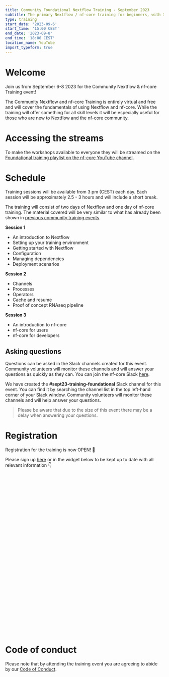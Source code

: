 ```yaml
---
title: Community Foundational Nextflow Training - September 2023
subtitle: The primary Nextflow / nf-core training for beginners, with 3 x 2.5 hour sessions.
type: training
start_date: '2023-09-6'
start_time: '15:00 CEST'
end_date: '2023-09-8'
end_time: '18:00 CEST'
location_name: YouTube
import_typeform: true
---
```


# Welcome

Join us from September 6-8 2023 for the Community Nextflow & nf-core Training event!

The Community Nextflow and nf-core Training is entirely virtual and free and will cover the fundamentals of using Nextflow and nf-core. While the training will offer something for all skill levels it will be especially useful for those who are new to Nextflow and the nf-core community.

# Accessing the streams

To make the workshops available to everyone they will be streamed on the [Foundational training playlist on the nf-core YouTube channel](https://www.youtube.com/playlist?list=PL3xpfTVZLcNiLFLiDqk_H5b3TBwvgO_-W).

# Schedule

Training sessions will be available from 3 pm (CEST) each day. Each session will be approximately 2.5 - 3 hours and will include a short break.

The training will consist of two days of Nextflow and one day of nf-core training. The material covered will be very similar to what has already been shown in [previous community training events](https://www.youtube.com/@nf-core/playlists?view=50&sort=dd&shelf_id=2).

**Session 1**

- An introduction to Nextflow
- Setting up your training environment
- Getting started with Nextflow
- Configuration
- Managing dependencies
- Deployment scenarios

**Session 2**

- Channels
- Processes
- Operators
- Cache and resume
- Proof of concept RNAseq pipeline

**Session 3**

- An introduction to nf-core
- nf-core for users
- nf-core for developers

## Asking questions

Questions can be asked in the Slack channels created for this event. Community volunteers will monitor these channels and will answer your questions as quickly as they can. You can join the nf-core Slack [here](https://nf-co.re/join/slack).

We have created the **#sept23-training-foundational** Slack channel for this event. You can find it by searching the channel list in the top left-hand corner of your Slack window. Community volunteers will monitor these channels and will help answer your questions.

> Please be aware that due to the size of this event there may be a delay when answering your questions.

# Registration

Registration for the training is now OPEN! 🎉

Please sign up [here](https://form.typeform.com/to/FsaLza9Y) or in the widget below to be kept up to date with all relevant information 👇

<div data-tf-widget="FsaLza9Y" style="width:100%;height:500px;color:#FFFFFF;"></div>

# Code of conduct

Please note that by attending the training event you are agreeing to abide by our [Code of Conduct](https://nf-co.re/code_of_conduct).
